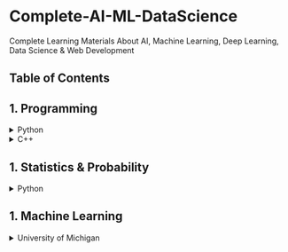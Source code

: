 # Complete-AI-ML-DataScience

Complete Learning Materials About AI, Machine Learning, Deep Learning, Data Science  &amp; Web Development

Table of Contents
-----------------
## 1. Programming

<details>
	<summary>Python</summary>

  #### `1.` Complete Python 3. [link1](https://github.com/Sardiirfan27/Complete-Python-3-Bootcamp?organization=Sardiirfan27&organization=Sardiirfan27), [VIdeo1](https://youtube.com/playlist?list=PLWKjhJtqVAbnqBxcdjVGgT3uVR10bzTEB), [Video2](https://youtube.com/playlist?list=PL-osiE80TeTt2d9bfVyTiXJA-UTHn6WwU) 
  #### `2.` [ 100 Days of Code - The Complete Python Pro Bootcamp for 2021- Udemy](https://github.com/Sardiirfan27/100-days-of-python)
  #### `3.` Python and Django Full Stack Web Developer. [link1](https://github.com/nesreensada/Python-and-Django-Full-Stack-Web-Developer-Bootcamp), [link2](https://github.com/miguelrochajr/DjangoFullStackBootcamp_Course), [Video1](https://youtu.be/Qr4QMBUPxWo), [Video2](https://youtube.com/playlist?list=PL-osiE80TeTtoQCKZ03TU5fNfx2UY6U4p)
  #### `4.` Python and Flask Bootcamp Create Websites using Flask. [link1](https://github.com/jasonhbegleiter/udemy-flask-python-bootcamp), [link2](https://github.com/SaintClever/Python-and-Flask-Bootcamp-Create-Websites-using-Flask-), [Video1](https://youtube.com/playlist?list=PL-osiE80TeTs4UjLw5MM6OjgkjFeUxCYH), [video2](https://youtu.be/Qr4QMBUPxWo)

</details>

<details>
	<summary>C++</summary>

  #### `1.` C++ Bootcamp & tutorial. [link1](https://github.com/Sardiirfan27/data-structures-algorithms-level-up-bootcamp), [Video1](https://www.youtube.com/watch?v=vLnPwxZdW4Y), [Video2 Indonesia](https://youtube.com/playlist?list=PLZS-MHyEIRo4Ze0bbGB1WKBSNMPzi-eWI)
 

</details>

## 1. Statistics & Probability

<details>
	<summary>Python</summary>

  #### `1.` UCSanDiegoX [link1](https://github.com/Sardiirfan27/UCSanDiegoX-Data-Science/tree/master/Prob-and-Stats), [link2](https://github.com/VSerpak/DSE210x-Statistics-and-Probability-in-Data-Science-using-Python), [link3](https://github.com/kartikdube/Probability-and-Statistics-in-Data-Science-Using-Python)

</details>

## 1. Machine Learning

<details>
	<summary>University of Michigan</summary>

  #### `1.` Applied Data Science with Python[link1](https://github.com/Sardiirfan27/Data-Science-with-Python-Michigan-University)

</details>

